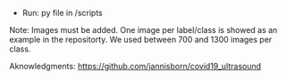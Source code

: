 * Run: py file in /scripts


Note: Images must be added. One image per label/class is showed as an example in the repositorty. We used between 700 and 1300 images per class.

Aknowledgments: https://github.com/jannisborn/covid19_ultrasound
